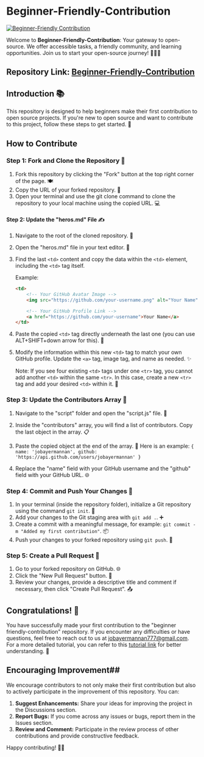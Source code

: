 


# Beginner-Friendly-Contribution

[![Beginner-Friendly Contribution](https://img.shields.io/badge/Visit-Beginner--Friendly%20Contribution-green?style=for-the-badge&logo=appveyor)](https://beginner-friendly-contribution.netlify.app/)

Welcome to **Beginner-Friendly-Contribution**: Your gateway to open-source. We offer accessible tasks, a friendly community, and learning opportunities. Join us to start your open-source journey! 🚀🌟🤗

## Repository Link: [Beginner-Friendly-Contribution](https://github.com/jobayermannan/Beginner-friendly-contribution)


## Introduction 📚

This repository is designed to help beginners make their first contribution to open source projects. If you're new to open source and want to contribute to this project, follow these steps to get started. 🌈

## How to Contribute

### Step 1: Fork and Clone the Repository 🍴

1. Fork this repository by clicking the "Fork" button at the top right corner of the page. 🍽️
2. Copy the URL of your forked repository. 🔗
3. Open your terminal and use the git clone command to clone the repository to your local machine using the copied URL. 💻

#### Step 2: Update the "heros.md" File ✍️

1. Navigate to the root of the cloned repository. 📂
2. Open the "heros.md" file in your text editor. 📝
3. Find the last `<td>` content and copy the data within the `<td>` element, including the `<td>` tag itself.

   Example:
   ```html
   <td>
       <!-- Your GitHub Avatar Image -->
       <img src="https://github.com/your-username.png" alt="Your Name" width="100px" height="100px">
   
       <!-- Your GitHub Profile Link -->
       <a href="https://github.com/your-username">Your Name</a>
   </td>
4. Paste the copied `<td>` tag directly underneath the last one (you can use ALT+SHIFT+down arrow for this). 🔄
5. Modify the information within this new `<td>` tag to match your own GitHub profile. Update the `<a>` tag, image tag, and name as needed. ✨
   
   Note: If you see four existing `<td>` tags under one `<tr>` tag, you cannot add another `<td>` within the same `<tr>`. In this case, create a new `<tr>` tag and add your desired `<td>` within it. 🚧

### Step 3: Update the Contributors Array 📄

1. Navigate to the "script" folder and open the "script.js" file. 📁
2. Inside the "contributors" array, you will find a list of contributors. Copy the last object in the array. 📋
3. Paste the copied object at the end of the array. 🚶
Here is an example: `{ name: 'jobayermannan', github: 'https://api.github.com/users/jobayermannan' }`

4. Replace the "name" field with your GitHub username and the "github" field with your GitHub URL. 🌐

### Step 4: Commit and Push Your Changes 🚢

1. In your terminal (inside the repository folder), initialize a Git repository using the command `git init`. 🔄
2. Add your changes to the Git staging area with `git add .`. ➕
3. Create a commit with a meaningful message, for example: `git commit -m "Added my first contribution"`. 📦
4. Push your changes to your forked repository using `git push`. 🚀

### Step 5: Create a Pull Request 🔄

1. Go to your forked repository on GitHub. 🌐
2. Click the "New Pull Request" button. 🔄
3. Review your changes, provide a descriptive title and comment if necessary, then click "Create Pull Request". 📤

## Congratulations! 🎉

You have successfully made your first contribution to the "beginner friendly-contribution" repository. If you encounter any difficulties or have questions, feel free to reach out to us at jobayermannan777@gmail.com. For a more detailed tutorial, you can refer to this [tutorial link](https://example.com/tutorial) for better understanding. 🙌


## Encouraging Improvement##
We encourage contributors to not only make their first contribution but also to actively participate in the improvement of this repository. You can:

   1. **Suggest Enhancements:** Share your ideas for improving the 
    project in the Discussions section.
   3. **Report Bugs:** If you come across any issues or bugs, report 
   them in the Issues section.
   5. **Review and Comment:** Participate in the review process of   other contributions and provide constructive feedback.

Happy contributing! 🌟👏
